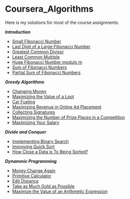 # Coursera_Algorithms

Here is my solutions for most of the course assignments.

***Introduction***
 - [Small Fibonacci Number](week2_algorithmic_warmup/1_fibonacci_number/)
 - [Last Digit of a Large Fibonacci Number](week2_algorithmic_warmup/2_last_digit_of_fibonacci_number/)
 - [Greatest Common Divisor](week2_algorithmic_warmup/3_greatest_common_divisor/)
 - [Least Common Multiple](week2_algorithmic_warmup/4_least_common_multiple/)
 - [Huge Fibonacci Number modulo m](week2_algorithmic_warmup/5_fibonacci_number_again/)
 - [Sum of Fibonacci Numbers](week2_algorithmic_warmup/6_last_digit_of_the_sum_of_fibonacci_numbers/)
 - [Partial Sum of Fibonacci Numbers](week2_algorithmic_warmup/7_last_digit_of_the_sum_of_fibonacci_numbers_again/)

***Greedy Algorithms***
 - [Changing Money](week3_greedy_algorithms/1_money_change)
 - [Maximizing the Value of a Loot](week3_greedy_algorithms/2_maximum_value_of_the_loot)
 -  [Car Fueling](week3_greedy_algorithms/3_car_fueling)
 - [Maximizing Revenue in Online Ad Placement](week3_greedy_algorithms/4_maximum_advertisement_revenue)
 - [Collecting Signatures](week3_greedy_algorithms/5_collecting_signatures)
 - [Maximizing the Number of Prize Places in a Competition](week3_greedy_algorithms/6_maximum_number_of_prizes)
 - [Maximizing Your Salary](week3_greedy_algorithms/7_maximum_salary)
 

***Divide and Conquer***
 - [Implementing Binary Search](week4_divide_and_conquer/1_binary_search)
 - [Improving Quick Sort](week4_divide_and_conquer/3_improving_quicksort)
 - [How Close a Data is To Being Sorted?](week4_divide_and_conquer/4_number_of_inversions)

***Dynammic Programming***
- [Money Change Again](week5_dynamic_programming1/1_money_change_again)
- [Primitive Calculator](week5_dynamic_programming1/2_primitive_calculator)
- [Edit Distance](week5_dynamic_programming1/3_edit_distance)
-  [Take as Much Gold as Possible](week6_dynamic_programming2/1_maximum_amount_of_gold)
-  [Maximize the Value of an Arithmetic Expression](week6_dynamic_programming2/3_maximum_value_of_an_arithmetic_expression)
